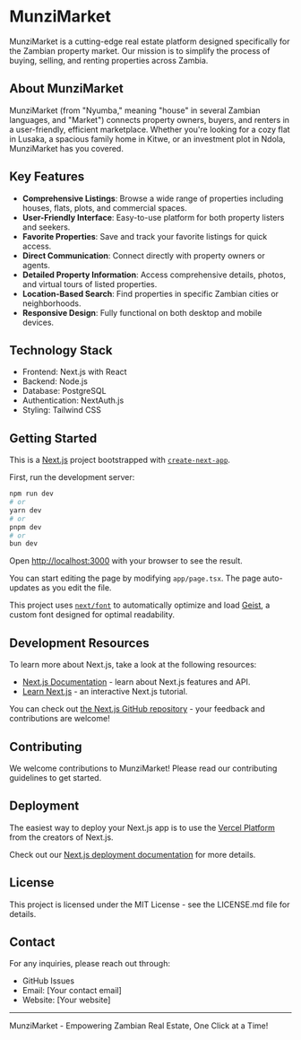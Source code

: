 # MunziMarket

MunziMarket is a cutting-edge real estate platform designed specifically for the Zambian property market. Our mission is to simplify the process of buying, selling, and renting properties across Zambia.

## About MunziMarket

MunziMarket (from "Nyumba," meaning "house" in several Zambian languages, and "Market") connects property owners, buyers, and renters in a user-friendly, efficient marketplace. Whether you're looking for a cozy flat in Lusaka, a spacious family home in Kitwe, or an investment plot in Ndola, MunziMarket has you covered.

## Key Features

- **Comprehensive Listings**: Browse a wide range of properties including houses, flats, plots, and commercial spaces.
- **User-Friendly Interface**: Easy-to-use platform for both property listers and seekers.
- **Favorite Properties**: Save and track your favorite listings for quick access.
- **Direct Communication**: Connect directly with property owners or agents.
- **Detailed Property Information**: Access comprehensive details, photos, and virtual tours of listed properties.
- **Location-Based Search**: Find properties in specific Zambian cities or neighborhoods.
- **Responsive Design**: Fully functional on both desktop and mobile devices.

## Technology Stack

- Frontend: Next.js with React
- Backend: Node.js
- Database: PostgreSQL
- Authentication: NextAuth.js
- Styling: Tailwind CSS

## Getting Started

This is a [Next.js](https://nextjs.org) project bootstrapped with [`create-next-app`](https://nextjs.org/docs/app/api-reference/cli/create-next-app).

First, run the development server:

```bash
npm run dev
# or
yarn dev
# or
pnpm dev
# or
bun dev
```

Open [http://localhost:3000](http://localhost:3000) with your browser to see the result.

You can start editing the page by modifying `app/page.tsx`. The page auto-updates as you edit the file.

This project uses [`next/font`](https://nextjs.org/docs/app/building-your-application/optimizing/fonts) to automatically optimize and load [Geist](https://vercel.com/font), a custom font designed for optimal readability.

## Development Resources

To learn more about Next.js, take a look at the following resources:

- [Next.js Documentation](https://nextjs.org/docs) - learn about Next.js features and API.
- [Learn Next.js](https://nextjs.org/learn) - an interactive Next.js tutorial.

You can check out [the Next.js GitHub repository](https://github.com/vercel/next.js) - your feedback and contributions are welcome!

## Contributing

We welcome contributions to MunziMarket! Please read our contributing guidelines to get started.

## Deployment

The easiest way to deploy your Next.js app is to use the [Vercel Platform](https://vercel.com/new?utm_medium=default-template&filter=next.js&utm_source=create-next-app&utm_campaign=create-next-app-readme) from the creators of Next.js.

Check out our [Next.js deployment documentation](https://nextjs.org/docs/app/building-your-application/deploying) for more details.

## License

This project is licensed under the MIT License - see the LICENSE.md file for details.

## Contact

For any inquiries, please reach out through:

- GitHub Issues
- Email: [Your contact email]
- Website: [Your website]

---

MunziMarket - Empowering Zambian Real Estate, One Click at a Time!

